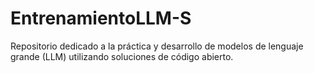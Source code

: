 # EntrenamientoLLM-S
Repositorio dedicado a la práctica y desarrollo de modelos de lenguaje grande (LLM) utilizando soluciones de código abierto.
